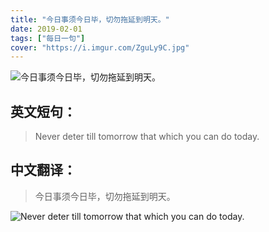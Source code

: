 ```yaml
---
title: "今日事须今日毕，切勿拖延到明天。"
date: 2019-02-01
tags: ["每日一句"]
cover: "https://i.imgur.com/ZguLy9C.jpg"
---
```


![今日事须今日毕，切勿拖延到明天。](https://i.imgur.com/9ylFHkM.jpg)

## 英文短句：
> Never deter till tomorrow that which you can do today.

<!--more-->

## 中文翻译：
> 今日事须今日毕，切勿拖延到明天。

![Never deter till tomorrow that which you can do today.](https://i.imgur.com/LmokD1c.jpg)

